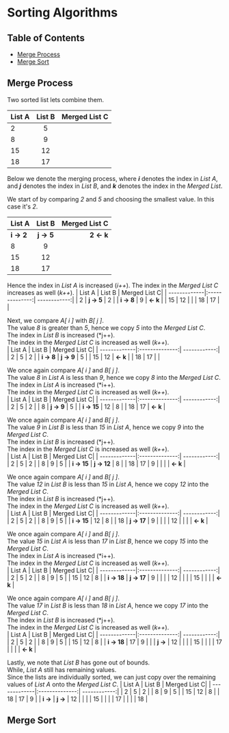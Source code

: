 # Sorting Algorithms

## Table of Contents
- [Merge Process](#merge-process)
- [Merge Sort](#merge-sort)

## Merge Process
Two sorted list lets combine them.

| List A  | List B  | Merged List C|
| --------|:-------:| ------------:|
|    2    |    5    |              |
|    8    |    9    |              |
|   15    |   12    |              |
|   18    |   17    |              |

Below we denote the merging process, where ***i*** denotes the index in *List A*, and ***j*** denotes the index in *List B*, and ***k*** denotes the index in the *Merged List*.

We start of by comparing *2* and *5* and choosing the smallest value. In this case it's *2*.

| List A       | List B         | Merged List C|
| -------------|:--------------:| ------------:|
|  **i -> 2**  |  **j -> 5**    | **2 <- k**   |
|    8         |    9           |              |
|   15         |   12           |              |
|   18         |   17           |              |

Hence the index in *List A* is increased (*i++*). The index in the *Merged List C* increases as well (*k++*).
| List A       | List B         | Merged List C|
| -------------|:--------------:| ------------:|
|    2         |  **j -> 5**    | 2            |
| **i -> 8**   |    9           |    **<- k**  |
|   15         |   12           |              |
|   18         |   17           |              |

Next, we compare *A[ i ]* with *B[ j ]*.   
The value *8* is greater than *5*, hence we copy *5* into the *Merged List C*.   
The index in *List B* is increased (*j++).   
The index in the *Merged List C* is increased as well (*k++*).   
| List A       | List B         | Merged List C|
| -------------|:--------------:| ------------:|
|    2         |    5           | 2            |
| **i -> 8**   | **j -> 9**     | 5            |
|   15         |   12           |  **<- k**    |
|   18         |   17           |              |

We once again compare *A[ i ]* and *B[ j ]*.   
The value *8* in *List A* is less than *9*, hence we copy *8* into the *Merged List C*.   
The index in *List A* is increased (*i++).    
The index in the *Merged List C* is increased as well (*k++*).   
| List A       | List B         | Merged List C|
| -------------|:--------------:| ------------:|
|    2         |    5           | 2            |
|    8         | **j -> 9**     | 5            |
| **i -> 15**  |   12           | 8            |
|   18         |   17           |  **<- k**    |

We once again compare *A[ i ]* and *B[ j ]*.  
The value *9* in *List B* is less than *15* in *List A*, hence we copy *9* into the *Merged List C*.   
The index in *List B* is increased (*j++).    
The index in the *Merged List C* is increased as well (*k++*).   
| List A       | List B         | Merged List C|
| -------------|:--------------:| ------------:|
|    2         |    5           | 2            |
|    8         |    9           | 5            |
| **i -> 15**  | **j -> 12**    | 8            |
|   18         |   17           | 9            |
|              |                | **<- k**     |


We once again compare *A[ i ]* and *B[ j ]*.  
The value *12* in *List B* is less than *15* in *List A*, hence we copy *12* into the *Merged List C*.   
The index in *List B* is increased (*j++).    
The index in the *Merged List C* is increased as well (*k++*).   
| List A       | List B         | Merged List C|
| -------------|:--------------:| ------------:|
|    2         |    5           | 2            |
|    8         |    9           | 5            |
| **i -> 15**  |   12           | 8            |
|   18         | **j -> 17**    | 9            |
|              |                | 12           |
|              |                | **<- k**     |

We once again compare *A[ i ]* and *B[ j ]*.  
The value *15* in *List A* is less than *17* in *List B*, hence we copy *15* into the *Merged List C*.   
The index in *List A* is increased (*i++).    
The index in the *Merged List C* is increased as well (*k++*).   
| List A       | List B         | Merged List C|
| -------------|:--------------:| ------------:|
|    2         |    5           | 2            |
|    8         |    9           | 5            |
|   15         |   12           | 8            |
| **i -> 18**  | **j -> 17**    | 9            |
|              |                | 12           |
|              |                | 15           |
|              |                | **<- k**     |

We once again compare *A[ i ]* and *B[ j ]*.  
The value *17* in *List B* is less than *18* in *List A*, hence we copy *17* into the *Merged List C*.   
The index in *List B* is increased (*j++).    
The index in the *Merged List C* is increased as well (*k++*).   
| List A       | List B         | Merged List C|
| -------------|:--------------:| ------------:|
|    2         |    5           | 2            |
|    8         |    9           | 5            |
|   15         |   12           | 8            |
| **i -> 18**  |   17           | 9            |
|              |  **j ->**      | 12           |
|              |                | 15           |
|              |                | 17           |
|              |                | **<- k**     |

Lastly, we note that *List B* has gone out of bounds.   
While, *List A* still has remaining values.   
Since the lists are individually sorted, we can just copy over the remaining values of *List A* onto the *Merged List C*.
| List A       | List B         | Merged List C|
| -------------|:--------------:| ------------:|
|    2         |    5           | 2            |
|    8         |    9           | 5            |
|   15         |   12           | 8            |
|   18         |   17           | 9            |
| **i ->**     |  **j ->**      | 12           |
|              |                | 15           |
|              |                | 17           |
|              |                | 18           |

## Merge Sort
